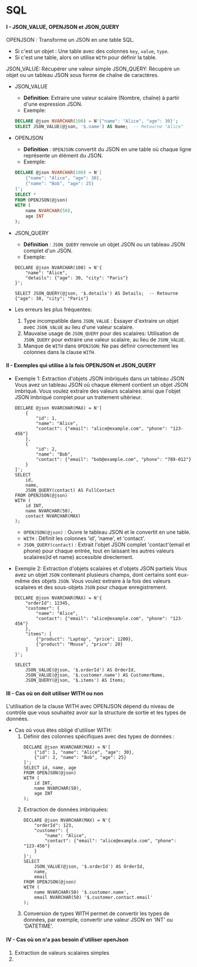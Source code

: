 # SQL
#### I - JSON_VALUE, OPENJSON et JSON_QUERY
OPENJSON : Transforme un JSON en une table SQL.
* Si c'est un objet : Une table avec des colonnes ``key``, ``value``, ``type``.
* Si c'est une table, alors on utilise ``WITH`` pour définir la table. 

JSON_VALUE: Récupérer une valeur simple
JSON_QUERY: Récupère un objet ou un tableau JSON sous forme de chaîne de caractères.

* JSON_VALUE
    * __Définition__: Extraire une valeur scalaire (Nombre, chaîne) à partir d'une expression JSON.
    * Exemple:
    ````SQL
    DECLARE @json NVARCHAR(100) = N'{"name": "Alice", "age": 30}';
    SELECT JSON_VALUE(@json, '$.name') AS Name;  -- Retourne "Alice"
    ````
* OPENJSON
    * __Définition__ : ``OPENJSON`` convertit du JSON en une table où chaque ligne représente un élément du JSON.
    * Exemple: 
    ````SQL
    DECLARE @json NVARCHAR(100) = N'[
        {"name": "Alice", "age": 30},
        {"name": "Bob", "age": 25}
    ]';
    SELECT * 
    FROM OPENJSON(@json)
    WITH (
        name NVARCHAR(50),
        age INT
    );
    ````

* JSON_QUERY
    * __Définition__ : ``JSON_QUERY`` renvoie un objet JSON ou un tableau JSON complet d'un JSON.
    * Exemple: 
    ````
    DECLARE @json NVARCHAR(100) = N'{
        "name": "Alice",
        "details": {"age": 30, "city": "Paris"}
    }';
    
    SELECT JSON_QUERY(@json, '$.details') AS Details;  -- Retourne {"age": 30, "city": "Paris"}
    ````
    
* Les erreurs les plus fréquentes:
    1. Type incompatible dans ``JSON_VALUE`` : Essayer d'extraire un objet avec ``JSON_VALUE`` au lieu d'une valeur scalaire.
    2. Mauvaise usage de ``JSON_QUERY`` pour des scalaires: Utilisation de ``JSON_QUERY`` pour extraire une valeur scalaire, au lieu de ``JSON_VALUE``.
    3. Manque de ``WITH`` dans ``OPENJSON``: Ne pas définir correctement les colonnes dans la clause ``WITH``.

#### II - Exemples qui utilise à la fois OPENJSON et JSON_QUERY
* Exemple 1: Extraction d'objets JSON imbriqués dans un tableau JSON
    Vous avez un tableau JSON où chaque élément contient un objet JSON imbriqué. Vous voulez extraire des valeurs scalaires ainsi que l'objet JSON imbriqué complet pour un traitement ultérieur.
    ````
    DECLARE @json NVARCHAR(MAX) = N'[
        {
            "id": 1,
            "name": "Alice",
            "contact": {"email": "alice@example.com", "phone": "123-456"}
        },
        {
            "id": 2,
            "name": "Bob",
            "contact": {"email": "bob@example.com", "phone": "789-012"}
        }
    ]';
    SELECT 
        id,
        name,
        JSON_QUERY(contact) AS FullContact
    FROM OPENJSON(@json)
    WITH (
        id INT,
        name NVARCHAR(50),
        contact NVARCHAR(MAX)
    );
    ````
    * ``OPENJSON(@json)`` : Ouvre le tableau JSON et le convertit en une table.
    *  ``WITH`` : Définit les colonnes 'id', 'name', et 'contact'.
    *  ``JSON_QUERY(contact)`` : Extrait l'objet JSON complet 'contact'(email et phone) pour chaque entrée, tout en laissant les autres valeurs scalaires(id et name) accessible directement.

* Exemple 2: Extraction d'objets scalaires et d'objets JSON partiels
    Vous avez un objet ``JSON`` contenant plusieurs champs, dont certains sont eux-même des objets ``JSON``. Vous voulez extraire à la fois des valeurs scalaires et des sous-objets ``JSON`` pour chaque enregistrement.

    ````
    DECLARE @json NVARCHAR(MAX) = N'{
        "orderId": 12345,
        "customer": {
            "name": "Alice",
            "contact": {"email": "alice@example.com", "phone": "123-456"}
        },
        "items": [
            {"product": "Laptop", "price": 1200},
            {"product": "Mouse", "price": 20}
        ]
    }';
    
    SELECT 
        JSON_VALUE(@json, '$.orderId') AS OrderId,
        JSON_VALUE(@json, '$.customer.name') AS CustomerName,
        JSON_QUERY(@json, '$.items') AS Items;
    ````
    
#### III - Cas où on doit utiliser WITH ou non 
L'utilisation de la clause WITH avec OPENJSON dépend du niveau de contrôle que vous souhaitez avoir sur la structure de sortie et les types de données.
    
* Cas où vous êtes obligé d'utiliser WITH:
    1. Définir des colonnes spécifiques avec des types de données : 
        ````
        DECLARE @json NVARCHAR(MAX) = N'[
            {"id": 1, "name": "Alice", "age": 30},
            {"id": 2, "name": "Bob", "age": 25}
        ]';
        SELECT id, name, age
        FROM OPENJSON(@json)
        WITH (
            id INT,
            name NVARCHAR(50),
            age INT
        );
        ````
    2. Extraction de données imbriquées:
        ````
        DECLARE @json NVARCHAR(MAX) = N'{
            "orderId": 123,
            "customer": {
                "name": "Alice",
                "contact": {"email": "alice@example.com", "phone": "123-456"}
            }
        }';
        SELECT 
            JSON_VALUE(@json, '$.orderId') AS OrderId,
            name,
            email
        FROM OPENJSON(@json)
        WITH (
            name NVARCHAR(50) '$.customer.name',
            email NVARCHAR(50) '$.customer.contact.email'
        );
        ````
    3. Conversion de types
        WITH permet de convertir les types de données, par exemple, convertir une valeur JSON en 'INT' ou 'DATETIME'.

#### IV - Cas où on n'a pas besoin d'utiliser openJson
1. Extraction de valeurs scalaires simples
2. 
